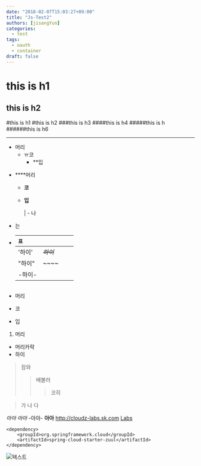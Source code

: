 ```yaml
---
date: "2018-02-07T15:03:27+09:00"
title: "Js-Test2"
authors: [jisangYun]
categories:
  - test
tags:
  - oauth
  - container
draft: false
---
```


this is h1
==========
this is h2
----------
#this is h1
#this is h2
###this is h3
####this is h4
#####this is h
######this is h6
****************
* 머리
  * ㅠ코
      * **입
+ ****머리
   + ****코****			

   + **입**

     | - 나

- 는

- `표` |            |      |      |
     | :------------- | ---------- | ---- | ---- |
     | '하이'         | _~~하이~~_ |      |      |
     | "하이"         | ~~~~       |      |      |
     | -하이-         |            |      |      |

     ![]()
- 머리
- 코
- 입

1. 머리
 - 머리카락
 - 하이

> 잠와
> > 배불러
> > > 코히

>가
>나
>다

*아아*
_아아_
-아아-
**아아**
<http://cloudz-labs.sk.com>
[Labs](http://cloudz-labs.sk.com)

```
<dependency>
    <groupId>org.springframework.cloud</groupId>
    <artifactId>spring-cloud-starter-zuul</artifactId>
</dependency>
```

![텍스트](C:\docs\KakaoTalk_20180207_123239130.jpg)